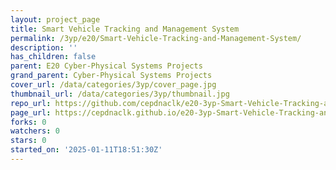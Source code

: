 ```yaml
---
layout: project_page
title: Smart Vehicle Tracking and Management System
permalink: /3yp/e20/Smart-Vehicle-Tracking-and-Management-System/
description: ''
has_children: false
parent: E20 Cyber-Physical Systems Projects
grand_parent: Cyber-Physical Systems Projects
cover_url: /data/categories/3yp/cover_page.jpg
thumbnail_url: /data/categories/3yp/thumbnail.jpg
repo_url: https://github.com/cepdnaclk/e20-3yp-Smart-Vehicle-Tracking-and-Management-System
page_url: https://cepdnaclk.github.io/e20-3yp-Smart-Vehicle-Tracking-and-Management-System
forks: 0
watchers: 0
stars: 0
started_on: '2025-01-11T18:51:30Z'
---
```



